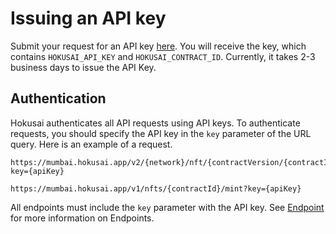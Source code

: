 # Issuing an API key

Submit your request for an API key [here](https://0xhokusai.notion.site/Hokusai-API-Application-form-a6d8118d416b41d88632396e3156cddb). You will receive the key, which contains `HOKUSAI_API_KEY` and `HOKUSAI_CONTRACT_ID`. Currently, it takes 2-3 business days to issue the API Key. 

## Authentication
Hokusai authenticates all API requests using API keys. 
To authenticate requests, you should specify the API key in the `key` parameter of the URL query.
Here is an example of a request.

<!--
type: tab
title: v2
-->

```:bash
https://mumbai.hokusai.app/v2/{network}/nft/{contractVersion/{contractId}/mint?key={apiKey}
```

<!--
type: tab
title: v1
-->

```:bash
https://mumbai.hokusai.app/v1/nfts/{contractId}/mint?key={apiKey}
```

<!-- type: tab-end -->

All endpoints must include the `key` parameter with the API key.
See [Endpoint](endpoint.md) for more information on Endpoints.

